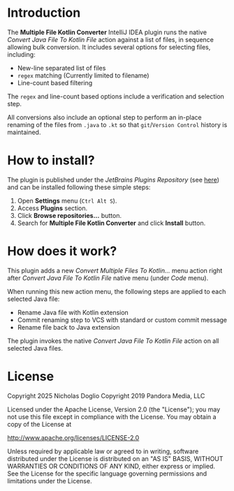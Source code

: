 # Introduction

The __Multiple File Kotlin Converter__ IntelliJ IDEA plugin runs the native *Convert Java File To Kotlin File* action against a list of files,
in sequence allowing bulk conversion. It includes several options for selecting files, including:
- New-line separated list of files
- `regex` matching (Currently limited to filename)
- Line-count based filtering

The `regex` and line-count based options include a verification and selection step.

All conversions also include an optional step to perform an in-place renaming of the files from `.java` to `.kt` so that `git`/`Version Control` history is maintained.


# How to install?

The plugin is published under the *JetBrains Plugins Repository* (see [here](https://plugins.jetbrains.com/plugin/12183-multiple-file-kotlin-converter/))
and can be installed following these simple steps:

1. Open __Settings__ menu (`Ctrl Alt S`). 
2. Access __Plugins__ section.
3. Click __Browse repositories...__ button.
4. Search for __Multiple File Kotlin Converter__ and click __Install__ button.


# How does it work?

This plugin adds a new *Convert Multiple Files To Kotlin...* menu action right after *Convert Java File To Kotlin File*
native menu (under *Code* menu).  

When running this new action menu, the following steps are applied to each selected Java file:
- Rename Java file with Kotlin extension
- Commit renaming step to VCS with standard or custom commit message 
- Rename file back to Java extension

The plugin invokes the native *Convert Java File To Kotlin File* action on all selected Java files.

# License 

Copyright 2025 Nicholas Doglio
Copyright 2019 Pandora Media, LLC

Licensed under the Apache License, Version 2.0 (the "License");
you may not use this file except in compliance with the License.
You may obtain a copy of the License at

http://www.apache.org/licenses/LICENSE-2.0

Unless required by applicable law or agreed to in writing, software
distributed under the License is distributed on an "AS IS" BASIS,
WITHOUT WARRANTIES OR CONDITIONS OF ANY KIND, either express or implied.
See the License for the specific language governing permissions and
limitations under the License.
